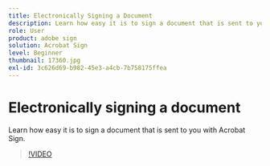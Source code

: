 ```yaml
---
title: Electronically Signing a Document
description: Learn how easy it is to sign a document that is sent to you with Acrobat Sign
role: User
product: adobe sign
solution: Acrobat Sign
level: Beginner
thumbnail: 17360.jpg
exl-id: 3c626d69-b982-45e3-a4cb-7b758175ffea
---
```

# Electronically signing a document

Learn how easy it is to sign a document that is sent to you with Acrobat Sign.

>[!VIDEO](https://video.tv.adobe.com/v/344217?quality=12&learn=on&hidetitle=true)
